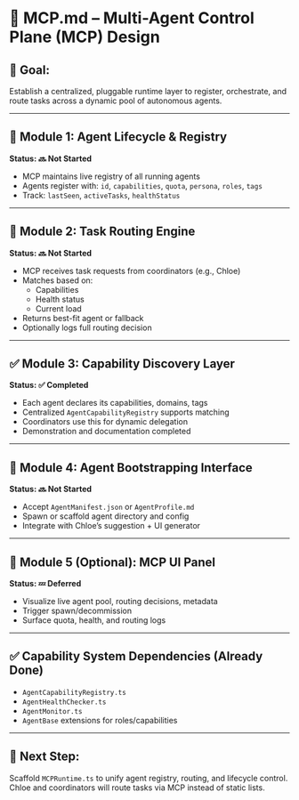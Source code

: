 # 🧠 MCP.md – Multi-Agent Control Plane (MCP) Design

## 🎯 Goal:
Establish a centralized, pluggable runtime layer to register, orchestrate, and route tasks across a dynamic pool of autonomous agents.

---

## 🧱 Module 1: Agent Lifecycle & Registry
**Status: 🔜 Not Started**

- MCP maintains live registry of all running agents
- Agents register with: `id`, `capabilities`, `quota`, `persona`, `roles`, `tags`
- Track: `lastSeen`, `activeTasks`, `healthStatus`

---

## 🧱 Module 2: Task Routing Engine  
**Status: 🔜 Not Started**

- MCP receives task requests from coordinators (e.g., Chloe)
- Matches based on:
  - Capabilities
  - Health status
  - Current load
- Returns best-fit agent or fallback
- Optionally logs full routing decision

---

## ✅ Module 3: Capability Discovery Layer  
**Status: ✅ Completed**

- Each agent declares its capabilities, domains, tags
- Centralized `AgentCapabilityRegistry` supports matching
- Coordinators use this for dynamic delegation
- Demonstration and documentation completed

---

## 🧱 Module 4: Agent Bootstrapping Interface  
**Status: 🔜 Not Started**

- Accept `AgentManifest.json` or `AgentProfile.md`
- Spawn or scaffold agent directory and config
- Integrate with Chloe’s suggestion + UI generator

---

## 🧱 Module 5 (Optional): MCP UI Panel  
**Status: 💤 Deferred**

- Visualize live agent pool, routing decisions, metadata
- Trigger spawn/decommission
- Surface quota, health, and routing logs

---

## ✅ Capability System Dependencies (Already Done)

- `AgentCapabilityRegistry.ts`
- `AgentHealthChecker.ts`
- `AgentMonitor.ts`
- `AgentBase` extensions for roles/capabilities

---

## 📍 Next Step:
Scaffold `MCPRuntime.ts` to unify agent registry, routing, and lifecycle control. Chloe and coordinators will route tasks via MCP instead of static lists.
